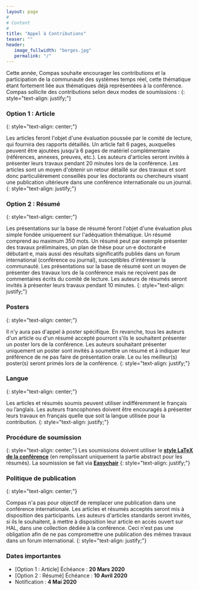 ```yaml
---
layout: page
#
# Content
#
title: "Appel à Contributions"
teaser: ""
header:
   image_fullwidth: "berges.jpg"
   permalink: "/"
---
```


Cette année, Compas souhaite encourager les contributions et la participation de la communauté des systèmes temps réel, cette thématique étant fortement liée aux thématiques déjà représentées à la conférence. Compas sollicite des contributions selon deux modes de soumissions :
{: style="text-align: justify;"}

### **Option 1 : Article**
{: style="text-align: center;"}

Les articles feront l'objet d'une évaluation poussée par le comité de lecture, qui fournira des rapports détaillés. Un article fait 6 pages, auxquelles peuvent être ajoutées jusqu'à 6 pages de matériel complémentaire (références, annexes, preuves, etc.). Les auteurs d'articles seront invités à présenter leurs travaux pendant 20 minutes lors de la conférence. Les articles sont un moyen d'obtenir un retour détaillé sur des travaux et sont donc particulièrement conseillés pour les doctorants ou chercheurs visant une publication ultérieure dans une conférence internationale ou un journal.
{: style="text-align: justify;"}

### **Option 2 : Résumé**
{: style="text-align: center;"}

Les présentations sur la base de résumé feront l'objet d'une évaluation plus simple fondée uniquement sur l'adéquation thématique. Un résumé comprend au maximum 350 mots. Un résumé peut par exemple présenter des travaux préliminaires, un plan de thèse pour un·e doctorant·e débutant·e, mais aussi des résultats significatifs publiés dans un forum international (conférence ou journal), susceptibles d'intéresser la communauté. Les présentations sur la base de résumé sont un moyen de présenter des travaux lors de la conférence mais ne reçoivent pas de commentaires écrits du comité de lecture. Les auteurs de résumés seront invités à présenter leurs travaux pendant 10 minutes.
{: style="text-align: justify;"}

### **Posters**
{: style="text-align: center;"}

Il n'y aura pas d'appel à poster spécifique. En revanche, tous les auteurs d'un article ou d'un résumé accepté pourront s'ils le souhaitent présenter un poster lors de la conférence. Les auteurs souhaitant présenter uniquement un poster sont invités à soumettre un résumé et à indiquer leur préférence de ne pas faire de présentation orale. Le ou les meilleur(s) poster(s) seront primés lors de la conférence.
{: style="text-align: justify;"}

### **Langue**
{: style="text-align: center;"}

Les articles et résumés soumis peuvent utiliser indifféremment le français ou l’anglais. Les auteurs francophones doivent être encouragés à présenter leurs travaux en français quelle que soit la langue utilisée pour la contribution.
{: style="text-align: justify;"}

### **Procédure de soumission**
{: style="text-align: center;"}
Les soumissions doivent utiliser le **[style LaTeX de la conférence](../assets/misc/compas-2020-style.zip)** (en remplissant uniquement la partie abstract pour les résumés). La soumission se fait via **[Easychair](https://easychair.org/conferences/?conf=compas2020)**
{: style="text-align: justify;"}

### **Politique de publication**
{: style="text-align: center;"}

Compas n'a pas pour objectif de remplacer une publication dans une conférence internationale. Les articles et résumés acceptés seront mis à disposition des participants. Les auteurs d'articles standards seront invités, si ils le souhaitent, à mettre à disposition leur article en accès ouvert sur HAL, dans une collection dédiée à la conférence. Ceci n'est pas une obligation afin de ne pas compromettre une publication des mêmes travaux dans un forum international.
{: style="text-align: justify;"}

### **Dates importantes**

- [Option 1 : Article] Échéance : **20 Mars 2020**
- [Option 2 : Résumé] Échéance : **10 Avril 2020**
- Notification : **4 Mai 2020**

